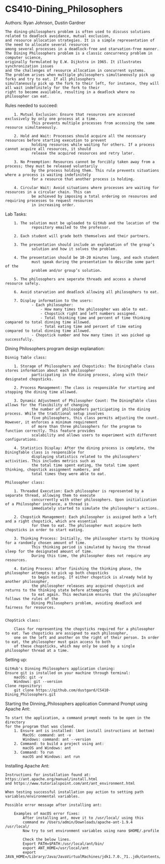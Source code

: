 ﻿# CS410-Dining_Philosophers

Authors: Ryan Johnson, Dustin Gardner

    The dining-philosophers	problem is often used to discuss solutions related to deadlock avoidance, mutual exclusion, 
    and resource allocation strategies. It is a simple representation of the need to allocate several resources	
    among several processes	in a deadlock-free and starvation-free manner.	
    The Dining Philosophers problem is a classic concurrency problem in computer science, 
    originally formulated by E.W. Dijkstra in 1965. It illustrates synchronization issues 
    and the challenges of resource allocation in concurrent systems. 
    The problem arises when multiple philosophers simultaneously pick up forks and try to eat. If all philosophers 
    simultaneously pick up the fork to their left, for instance, they will all wait indefinitely for the fork to their 
    right to become available, resulting in a deadlock where no philosopher can eat.

Rules needed to succeed:
       
        1. Mutual Exclusion: Ensure that resources are accessed exclusively by only one process at a time. 
                This prevents multiple processes from accessing the same resource simultaneously.

        2. Hold and Wait: Processes should acquire all the necessary resources before starting execution to prevent
                holding resources while waiting for others. If a process cannot acquire all resources, it should
                release the acquired resources and retry later.

        3. No Preemption: Resources cannot be forcibly taken away from a process; they must be released voluntarily
                by the process holding them. This rule prevents situations where a process is waiting indefinitely 
                for a resource that another process is holding.

        4. Circular Wait: Avoid situations where processes are waiting for resources in a circular chain. This can 
                be achieved by imposing a total ordering on resources and requiring processes to request resources 
                in increasing order.

Lab Tasks:

        1. The solution must be uploaded to GitHub and the location of the
                repository emailed to the professor.

        2. Each student will grade both themselves and their partners.

        3. The presentation should include an explanation of the group’s
                solution and how it	solves the problem.

        4. The presentation should be 10-20 minutes long, and each student
                must speak during the presentation to describe some	part of	the
                problem and/or group’s solution.
       
        5. The philosophers are seperate threads and access a shared resource safely.

        6. Avoid starvation and deadlock allowing all philosophers to eat.

        7. Display information to the users:
                - Each philosopher:
                    - How many times the philosopher was able to eat.
                    - Chopstick right and left numbers assigned.
                    - Total thinking time and percent of time thinking compared to total dinning time allowed.
                    - Total eating time and percent of time eating compared to total dinning time allowed.
                - Chopstick number and how many times it was picked up successfully.

Dining Philosophers program design explanation:

	Dinnig Table class:

        1. Storage of Philosophers and Chopsticks: The DiningTable class stores information about each philosopher 
                participating in the dining process, along with their designated chopsticks.

        2. Process Management: The class is responsible for starting and stopping the dining time allowed.

        3. Dynamic Adjustment of Philosopher Count: The DiningTable class allows for the flexibility of changing 
                the number of philosophers participating in the dining process. While the traditional setup involves 
                five philosophers, this class permits adjusting the count. However, it enforces a minimum requirement
                of more than three philosophers for the program to function correctly. This feature provides 
                scalability and allows users to experiment with different configurations.

        4. Statistics Display: After the dining process is complete, the DiningTable class is responsible for 
                displaying statistics related to the philosophers' activities. This includes metrics such as 
                the total time spent eating, the total time spent thinking, chopstick assignment numbers, and
                total times they were able to eat.

    Philosopher class:

        1. Threaded Execution: Each philosopher is represented by a separate thread, allowing them to execute 
                concurrently with other philosophers. Upon initialization of a Philosopher instance, a thread is 
                immediately started to simulate the philosopher's actions.

        2. Chopstick Management: Each philosopher is assigned both a left and a right chopstick, which are essential 
                for them to eat. The philosopher must acquire both chopsticks in order to start eating.

        3. Thinking Process: Initially, the philosopher starts by thinking for a randomly chosen amount of time. 
                This thinking period is simulated by having the thread sleep for the designated amount of time. 
                During this time, the philosopher does not require any resources.

        4. Eating Process: After finishing the thinking phase, the philosopher attempts to pick up both chopsticks 
                to begin eating. If either chopstick is already held by another philosopher, 
                the philosopher releases any acquired chopstick and returns to the thinking state before attempting 
                to eat again. This mechanism ensures that the philosopher follows the rules of the 
                Dining Philosophers problem, avoiding deadlock and fairness for resources.


	ChopStick class:

        Class for representing the chopsticks required for a philosopher to eat. Two chopsticks are assigned to each philosopher,
        one on the left and another on the right of their person. In order to eat, the philosopher must gain access to both
        of these chopsticks, which may only be used by a single philosopher thread at a time.

Setting up:

    GitHub's Dinning Philosophers application cloning:
    Ensure git is installed on your machine through terminal:
        macOS: git -v
        Windows: git --version
    Clone repository:
        git clone https://github.com/dustgard/CS410-Dining_Philosophers.git

Starting the Dinning_Philosophers application Command Prompt using Apache Ant:

    To start the application, a command prompt needs to be open in the directory
    for the program that was cloned.
        1. Ensure ant is installed: (Ant install instructions at bottom)
            MacOS: command: ant -v
            Windows: command: ant --version
        2. Command: to build a project using ant:
            macOS and Windows: ant
        3. Command: To run
            macOS and Windows: ant run

Installing Apache Ant:

    Instructions for installation found at: https://ant.apache.org/manual/install.html
    and https://www.tutorialspoint.com/ant/ant_environment.html

    When testing successful installation pay action to setting path variables/environmental variables.

    Possible error message after installing ant:

        Examples of macOS error fixes:
            After installing ant, move it to /usr/local/ using this
            command mv /Users/admin/Downloads/apache-ant-1.9.4  /usr/local/
            Now try to set environment variables using nano $HOME/.profile

            Check the below lines.
            Export PATH=$PATH:/usr/local/ant/bin/
            export ANT_HOME=/usr/local/ant
            export JAVA_HOME=/Library/Java/JavaVirtualMachines/jdk1.7.0._71..jdk/Contents/Home/bin